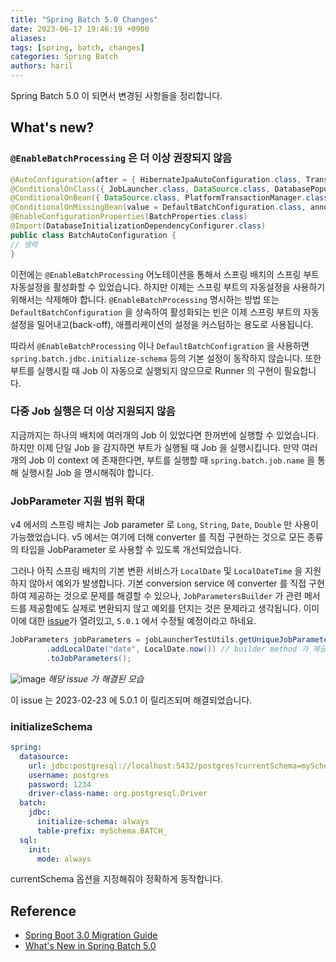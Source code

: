 ```yaml
---
title: "Spring Batch 5.0 Changes"
date: 2023-06-17 19:46:19 +0900
aliases: 
tags: [spring, batch, changes]
categories: Spring Batch
authors: haril
---
```


Spring Batch 5.0 이 되면서 변경된 사항들을 정리합니다.

## What's new?

### `@EnableBatchProcessing` 은 더 이상 권장되지 않음

```java
@AutoConfiguration(after = { HibernateJpaAutoConfiguration.class, TransactionAutoConfiguration.class })
@ConditionalOnClass({ JobLauncher.class, DataSource.class, DatabasePopulator.class })
@ConditionalOnBean({ DataSource.class, PlatformTransactionManager.class })
@ConditionalOnMissingBean(value = DefaultBatchConfiguration.class, annotation = EnableBatchProcessing.class) // 5.0 부터 추가되었습니다.
@EnableConfigurationProperties(BatchProperties.class)
@Import(DatabaseInitializationDependencyConfigurer.class)
public class BatchAutoConfiguration {
// 생략
}
```

이전에는 `@EnableBatchProcessing` 어노테이션을 통해서 스프링 배치의 스프링 부트 자동설정을 활성화할 수 있었습니다. 하지만 이제는 스프링 부트의 자동설정을 사용하기 위해서는 삭제해야 합니다. `@EnableBatchProcessing` 명시하는 방법 또는 `DefaultBatchConfiguration` 을 상속하여 활성화되는 빈은 이제 스프링 부트의 자동설정을 밀어내고(back-off), 애플리케이션의 설정을 커스텀하는 용도로 사용됩니다.

따라서 `@EnableBatchProcessing` 이나 `DefaultBatchConfigration` 을 사용하면 `spring.batch.jdbc.initialize-schema` 등의 기본 설정이 동작하지 않습니다. 또한 부트를 실행시킬 때 Job 이 자동으로 실행되지 않으므로 Runner 의 구현이 필요합니다.

### 다중 Job 실행은 더 이상 지원되지 않음

지금까지는 하나의 배치에 여러개의 Job 이 있었다면 한꺼번에 실행할 수 있었습니다. 하지만 이제 단일 Job 을 감지하면 부트가 실행될 때 Job 을 실행시킵니다. 만약 여러 개의 Job 이 context 에 존재한다면, 부트를 실행할 때 `spring.batch.job.name` 을 통해 실행시킬 Job 을 명시해줘야 합니다.

### JobParameter 지원 범위 확대

v4 에서의 스프링 배치는 Job parameter 로 `Long`, `String`, `Date`, `Double` 만 사용이 가능했었습니다. v5 에서는 여기에 더해 converter 를 직접 구현하는 것으로 모든 종류의 타입을 JobParameter 로 사용할 수 있도록 개선되었습니다.

그러나 아직 스프링 배치의 기본 변환 서비스가 `LocalDate` 및 `LocalDateTime` 을 지원하지 않아서 예외가 발생합니다. 기본 conversion service 에 converter 를 직접 구현하여 제공하는 것으로 문제를 해결할 수 있으나, `JobParametersBuilder` 가 관련 메서드를 제공함에도 실제로 변환되지 않고 예외를 던지는 것은 문제라고 생각됩니다. 이미 이에 대한 [issue](https://github.com/spring-projects/spring-batch/issues/4257)가 열려있고, `5.0.1` 에서 수정될 예정이라고 하네요.

```java
JobParameters jobParameters = jobLauncherTestUtils.getUniqueJobParametersBuilder()
		.addLocalDate("date", LocalDate.now()) // builder method 가 제공되나 사용하면 exception..
		.toJobParameters();
```

![image](/img/2023-06-17-Spring-Batch-50-changes/fixedConversionService.webp)
_해당 issue 가 해결된 모습_

이 issue 는 2023-02-23 에 5.0.1 이 릴리즈되며 해결되었습니다.

### initializeSchema

```yaml
spring:
  datasource:
    url: jdbc:postgresql://localhost:5432/postgres?currentSchema=mySchema
    username: postgres
    password: 1234
    driver-class-name: org.postgresql.Driver
  batch:
    jdbc:
      initialize-schema: always
      table-prefix: mySchema.BATCH_
  sql:
    init:
      mode: always
```

currentSchema 옵션을 지정해줘야 정확하게 동작합니다.

## Reference

- [Spring Boot 3.0 Migration Guide](https://github.com/spring-projects/spring-boot/wiki/Spring-Boot-3.0-Migration-Guide#spring-batch-changes)
- [What's New in Spring Batch 5.0](https://docs.spring.io/spring-batch/docs/current/reference/html/whatsnew.html#job-parameters-handling-updates)
